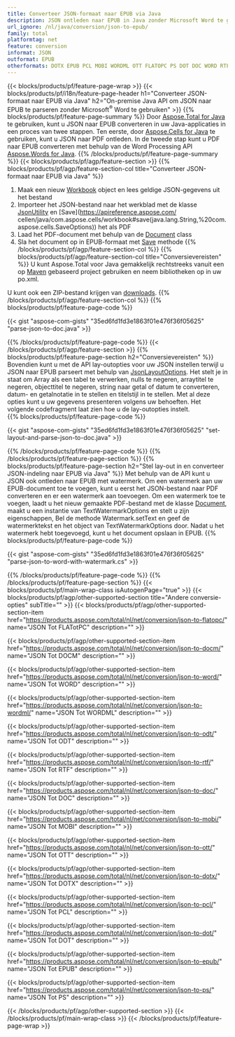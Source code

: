 ```yaml
---
title: Converteer JSON-formaat naar EPUB via Java
description: JSON ontleden naar EPUB in Java zonder Microsoft Word te gebruiken
url_ignore: /nl/java/conversion/json-to-epub/
family: total
platformtag: net
feature: conversion
informat: JSON
outformat: EPUB
otherformats: DOTX EPUB PCL MOBI WORDML OTT FLATOPC PS DOT DOC WORD RTF ODT DOCM
---
```

{{< blocks/products/pf/feature-page-wrap >}}
{{< blocks/products/pf/i18n/feature-page-header h1="Converteer JSON-formaat naar EPUB via Java" h2="On-premise Java API om JSON naar EPUB te parseren zonder Microsoft<sup>&reg;</sup> Word te gebruiken" >}}
{{% blocks/products/pf/feature-page-summary %}}
Door [Aspose.Total for Java](https://products.aspose.com/total/java/) te gebruiken, kunt u JSON naar EPUB converteren in uw Java-applicaties in een proces van twee stappen. Ten eerste, door [Aspose.Cells for Java](https://products.aspose.com/cells/java/) te gebruiken, kunt u JSON naar PDF ontleden. In de tweede stap kunt u PDF naar EPUB converteren met behulp van de Word Processing API [Aspose.Words for Java](https://products.aspose.com/words/java/).
{{% /blocks/products/pf/feature-page-summary  %}}
{{< blocks/products/pf/agp/feature-section >}}
{{% blocks/products/pf/agp/feature-section-col title="Converteer JSON-formaat naar EPUB via Java" %}}
1. Maak een nieuw [Workbook](https://apireference.aspose.com/cells/java/com.aspose.cells/Workbook) object en lees geldige JSON-gegevens uit het bestand
2. Importeer het JSON-bestand naar het werkblad met de klasse [JsonUtility](https://apireference.aspose.com/cells/java/com.aspose.cells/JsonUtility) en [Save](https://apireference.aspose.com/ cellen/java/com.aspose.cells/workbook#save(java.lang.String,%20com.aspose.cells.SaveOptions)) het als PDF
3. Laad het PDF-document met behulp van de [Document](https://apireference.aspose.com/words/java/com.aspose.words/Document) class
4. Sla het document op in EPUB-formaat met [Save](https://apireference.aspose.com/words/java/com.aspose.words/Document#save(java.lang.String,com.aspose.words.SaveOptions)) methode
{{% /blocks/products/pf/agp/feature-section-col %}}
{{% blocks/products/pf/agp/feature-section-col title="Conversievereisten" %}}
U kunt Aspose.Total voor Java gemakkelijk rechtstreeks vanuit een op [Maven](https://repository.aspose.com/webapp/#/artifacts/browse/tree/General/repo/com/aspose/aspose-total) gebaseerd project gebruiken en neem bibliotheken op in uw po.xml.

U kunt ook een ZIP-bestand krijgen van [downloads](https://downloads.aspose.com/total/java).
{{% /blocks/products/pf/agp/feature-section-col %}}
{{% blocks/products/pf/feature-page-code %}}

{{< gist "aspose-com-gists" "35ed6fd1fd3e1863f01e476f36f05625" "parse-json-to-doc.java" >}}


{{% /blocks/products/pf/feature-page-code %}}
{{< /blocks/products/pf/agp/feature-section >}}
{{% blocks/products/pf/feature-page-section  h2="Conversievereisten" %}}
Bovendien kunt u met de API lay-outopties voor uw JSON instellen terwijl u JSON naar EPUB parseert met behulp van [JsonLayoutOptions](https://apireference.aspose.com/cells/java/com.aspose.cells/jsonlayoutoptions). Het stelt je in staat om Array als een tabel te verwerken, nulls te negeren, arraytitel te negeren, objecttitel te negeren, string naar getal of datum te converteren, datum- en getalnotatie in te stellen en titelstijl in te stellen. Met al deze opties kunt u uw gegevens presenteren volgens uw behoeften. Het volgende codefragment laat zien hoe u de lay-outopties instelt.  
{{% blocks/products/pf/feature-page-code %}}

{{< gist "aspose-com-gists" "35ed6fd1fd3e1863f01e476f36f05625" "set-layout-and-parse-json-to-doc.java" >}}

{{% /blocks/products/pf/feature-page-code  %}}
{{% /blocks/products/pf/feature-page-section %}}
{{% blocks/products/pf/feature-page-section  h2="Stel lay-out in en converteer JSON-indeling naar EPUB via Java" %}}
Met behulp van de API kunt u JSON ook ontleden naar EPUB met watermerk. Om een watermerk aan uw EPUB-document toe te voegen, kunt u eerst het JSON-bestand naar PDF converteren en er een watermerk aan toevoegen. Om een watermerk toe te voegen, laadt u het nieuw gemaakte PDF-bestand met de klasse [Document](https://apireference.aspose.com/words/java/com.aspose.words/Document), maakt u een instantie van TextWatermarkOptions en stelt u zijn eigenschappen, Bel de methode Watermark.setText en geef de watermerktekst en het object van TextWatermarkOptions door. Nadat u het watermerk hebt toegevoegd, kunt u het document opslaan in EPUB. 
{{% blocks/products/pf/feature-page-code %}}

{{< gist "aspose-com-gists" "35ed6fd1fd3e1863f01e476f36f05625" "parse-json-to-word-with-watermark.cs" >}}

{{% /blocks/products/pf/feature-page-code  %}}
{{% /blocks/products/pf/feature-page-section %}}
{{< blocks/products/pf/main-wrap-class isAutogenPage="true" >}}
{{< blocks/products/pf/agp/other-supported-section title="Andere conversie-opties" subTitle="" >}}
{{< blocks/products/pf/agp/other-supported-section-item href="https://products.aspose.com/total/nl/net/conversion/json-to-flatopc/" name="JSON Tot FLATotPC" description="" >}}

{{< blocks/products/pf/agp/other-supported-section-item href="https://products.aspose.com/total/nl/net/conversion/json-to-docm/" name="JSON Tot DOCM" description="" >}}

{{< blocks/products/pf/agp/other-supported-section-item href="https://products.aspose.com/total/nl/net/conversion/json-to-word/" name="JSON Tot WORD" description="" >}}

{{< blocks/products/pf/agp/other-supported-section-item href="https://products.aspose.com/total/nl/net/conversion/json-to-wordml/" name="JSON Tot WORDML" description="" >}}

{{< blocks/products/pf/agp/other-supported-section-item href="https://products.aspose.com/total/nl/net/conversion/json-to-odt/" name="JSON Tot ODT" description="" >}}

{{< blocks/products/pf/agp/other-supported-section-item href="https://products.aspose.com/total/nl/net/conversion/json-to-rtf/" name="JSON Tot RTF" description="" >}}

{{< blocks/products/pf/agp/other-supported-section-item href="https://products.aspose.com/total/nl/net/conversion/json-to-doc/" name="JSON Tot DOC" description="" >}}

{{< blocks/products/pf/agp/other-supported-section-item href="https://products.aspose.com/total/nl/net/conversion/json-to-mobi/" name="JSON Tot MOBI" description="" >}}

{{< blocks/products/pf/agp/other-supported-section-item href="https://products.aspose.com/total/nl/net/conversion/json-to-ott/" name="JSON Tot OTT" description="" >}}

{{< blocks/products/pf/agp/other-supported-section-item href="https://products.aspose.com/total/nl/net/conversion/json-to-dotx/" name="JSON Tot DOTX" description="" >}}

{{< blocks/products/pf/agp/other-supported-section-item href="https://products.aspose.com/total/nl/net/conversion/json-to-pcl/" name="JSON Tot PCL" description="" >}}

{{< blocks/products/pf/agp/other-supported-section-item href="https://products.aspose.com/total/nl/net/conversion/json-to-dot/" name="JSON Tot DOT" description="" >}}

{{< blocks/products/pf/agp/other-supported-section-item href="https://products.aspose.com/total/nl/net/conversion/json-to-epub/" name="JSON Tot EPUB" description="" >}}

{{< blocks/products/pf/agp/other-supported-section-item href="https://products.aspose.com/total/nl/net/conversion/json-to-ps/" name="JSON Tot PS" description="" >}}


{{< /blocks/products/pf/agp/other-supported-section >}}
{{< /blocks/products/pf/main-wrap-class >}}
{{< /blocks/products/pf/feature-page-wrap >}}